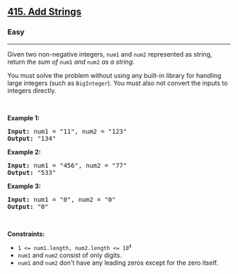 ​<h2>
  <a href="https://leetcode.com/problems/add-strings/">415. Add Strings</a>
</h2>
<h3>Easy</h3>
<hr />
<div>
  <p>
    Given two non-negative integers, <code>num1</code> and
    <code>num2</code> represented as string, return <em>the sum of</em>
    <code>num1</code> <em>and</em> <code>num2</code> <em>as a string</em>.
  </p>

  <p>
    You must solve the problem without using any built-in library for handling
    large integers (such as <code>BigInteger</code>). You must also not convert
    the inputs to integers directly.
  </p>

  <p>&nbsp;</p>
  <p><strong class="example">Example 1:</strong></p>

  <pre><strong>Input:</strong> num1 = "11", num2 = "123"
<strong>Output:</strong> "134"
</pre>

  <p><strong class="example">Example 2:</strong></p>

  <pre><strong>Input:</strong> num1 = "456", num2 = "77"
<strong>Output:</strong> "533"
</pre>

  <p><strong class="example">Example 3:</strong></p>

  <pre><strong>Input:</strong> num1 = "0", num2 = "0"
<strong>Output:</strong> "0"
</pre>

  <p>&nbsp;</p>
  <p><strong>Constraints:</strong></p>

  <ul>
    <li>
      <code>1 &lt;= num1.length, num2.length &lt;= 10<sup>4</sup></code>
    </li>
    <li><code>num1</code> and <code>num2</code> consist of only digits.</li>
    <li>
      <code>num1</code> and <code>num2</code> don't have any leading zeros
      except for the zero itself.
    </li>
  </ul>
</div>
